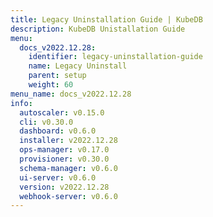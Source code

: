 ```yaml
---
title: Legacy Uninstallation Guide | KubeDB
description: KubeDB Unistallation Guide
menu:
  docs_v2022.12.28:
    identifier: legacy-uninstallation-guide
    name: Legacy Uninstall
    parent: setup
    weight: 60
menu_name: docs_v2022.12.28
info:
  autoscaler: v0.15.0
  cli: v0.30.0
  dashboard: v0.6.0
  installer: v2022.12.28
  ops-manager: v0.17.0
  provisioner: v0.30.0
  schema-manager: v0.6.0
  ui-server: v0.6.0
  version: v2022.12.28
  webhook-server: v0.6.0
---
```


